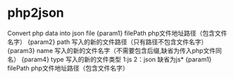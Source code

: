 # php2json
Convert php data into json file
{param1} filePath php文件地址路径（包含文件名字）
{param2} path 写入的新的文件路径（只有路径不包含文件名字）
{param3} name 写入的新的文件名字（不需要包含后缀,缺省为传入php文件同名）
{param4} type 写入的新的文件类型 1:js  2：json  缺省为js* {param1} filePath php文件地址路径（包含文件名字）